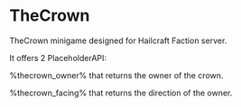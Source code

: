 # TheCrown
TheCrown minigame designed for Hailcraft Faction server.

It offers 2 PlaceholderAPI:

  %thecrown_owner% that returns the owner of the crown.
  
  %thecrown_facing% that returns the direction of the owner.
